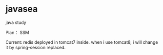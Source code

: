 # javasea
java study 

Plan：
  SSM 
  
  
Current:
  redis deployed in tomcat7 inside. when i use tomcat8, i will change it by spring-session replaced.
